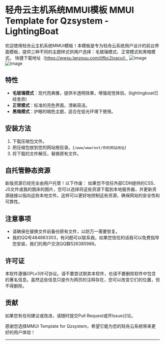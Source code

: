 

# 轻舟云主机系统MMUI模板 MMUI Template for Qzsystem - LightingBoat

欢迎使用轻舟云主机系统MMUI模板！本模板是专为轻舟云系统用户设计的前台界面模板，提供三种不同的主题样式供用户选择：毛玻璃模式、正常模式和黑暗模式。
快捷下载地址（https://wwsu.lanzouu.com/itfbc2ivacuj）
![image](https://github.com/user-attachments/assets/3e23255e-91eb-4588-a421-04e76efc548a)
![image](https://github.com/user-attachments/assets/2b5847ce-40e6-43d8-9b5e-295fc15f647c)



## 特性

- **毛玻璃模式**：现代而典雅，提供半透明效果，增强视觉体验。(lightingboat已经舍弃)
- **正常模式**：标准的亮色界面，清晰简洁。
- **黑暗模式**：护眼的暗色主题，适合在低光环境下使用。

## 安装方法

1. 下载压缩包文件。
2. 把压缩包放到您的网站根目录。(`/www/wwwroot/你的网站地址`)
3. 将下载的文件解压，替换原有文件。

## 自托管静态资源

新版资源已经完全由用户托管！以下作废：
如果您不信任外部CDN提供的CSS、JS文件或我的图床的图片，您可以选择将这些资源下载到本地服务器，并更新资源链接以指向这些本地文件。这样可以更好地控制这些资源，确保网站的安全性和可靠性。

## 注意事项

- 请确保在替换文件前备份原有文件，以防万一需要恢复。
- 我的QQ号484883303，有问题可以联系我，如果您信任的话我可以免费指导您安装，我们的用户交流QQ群526385986。
## 许可证

本软件遵循GPLv3许可协议。请不要尝试倒卖本软件，也请不要删除软件中包含的著名信息。虽然这些信息只是作为网页的注释存在，您可以改变它们的位置，但不得删除。

## 贡献

如果您有任何建议或改进，请随时提交Pull Request或开Issue讨论。

感谢您选择MMUI Template for Qzsystem，希望它能为您的轻舟云系统带来更好的用户体验！

---

